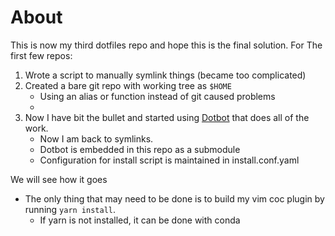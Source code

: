 # About

This is now my third dotfiles repo and hope this is the final solution. For The 
first few repos:

1. Wrote a script to manually symlink things (became too complicated)
2. Created a bare git repo with working tree as `$HOME`
	- Using an alias or function instead of git caused problems
	- 
3. Now I have bit the bullet and started using 
[Dotbot](https://github.com/anishathalye/dotbot.git) that does all of the work.
	- Now I am back to symlinks.
	- Dotbot is embedded in this repo as a submodule
	- Configuration for install script is maintained in install.conf.yaml

We will see how it goes

- The only thing that may need to be done is to build my vim coc plugin by running
`yarn install`.
	- If yarn is not installed, it can be done with conda
